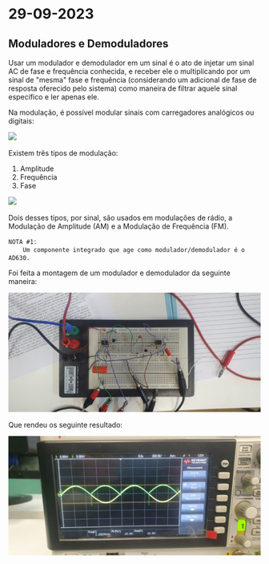 # 29-09-2023

## Moduladores e Demoduladores

Usar um modulador e demodulador em um sinal é o ato de injetar um sinal AC de fase e frequência conhecida, e receber ele o multiplicando por um sinal de "mesma" fase e frequência (considerando um adicional de fase de resposta oferecido pelo sistema) como maneira de filtrar aquele sinal específico e ler apenas ele.

Na modulação, é possível modular sinais com carregadores analógicos ou digitais:

![](https://upload.wikimedia.org/wikipedia/commons/thumb/e/e7/Modulation_categorization.svg/1920px-Modulation_categorization.svg.png)

Existem três tipos de modulação:
1. Amplitude
2. Frequência
3. Fase

![](https://techdifferences.com/wp-content/uploads/2022/06/Types-of-Analog-Modulation.jpg)

Dois desses tipos, por sinal, são usados em modulações de rádio, a Modulação de Amplitude (AM) e a Modulação de Frequência (FM).

    NOTA #1:
        Um componente integrado que age como modulador/demodulador é o AD630.

Foi feita a montagem de um modulador e demodulador da seguinte maneira:

![Protoboard da pratica de modulação](imagens/pratica_demod.png)


Que rendeu os seguinte resultado:

![Resultado da prática](imagens/final_pratica_demod.png)